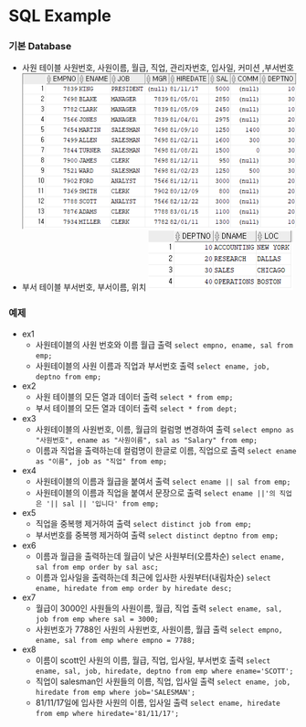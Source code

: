 # SQL Example

### 기본 Database

- 사원 테이블
  사원번호, 사원이름, 월급, 직업, 관리자번호, 입사일, 커미션 ,부서번호
  ![Alt text](image.png)
- 부서 테이블
  부서번호, 부서이름, 위치
  ![Alt text](image-1.png)

### 예제

- ex1
  - 사원테이블의 사원 번호와 이름 월급 출력
    `select empno, ename, sal from emp;`
  - 사원테이블의 사원 이름과 직업과 부서번호 출력
    `select ename, job, deptno from emp;`
- ex2
  - 사원 테이블의 모든 열과 데이터 출력
    `select * from emp;`
  - 부서 테이블의 모든 열과 데이터 출력
    `select * from dept;`
- ex3
  - 사원테이블의 사원번호, 이름, 월급의 컬럼명 변경하여 출력
    `select empno as "사원번호", ename as "사원이름", sal as "Salary" from emp;`
  - 이름과 직업을 출력하는데 컬럼명이 한글로 이름, 직업으로 출력
    `select ename as "이름", job as "직업" from emp;`
- ex4
  - 사원테이블의 이름과 월급을 붙여서 출력
    `select ename || sal from emp;`
  - 사원테이블의 이름과 직업을 붙여서 문장으로 출력
    `select ename ||'의 직업은 '|| sal || '입니다' from emp;`
- ex5
  - 직업을 중복행 제거하여 출력
    `select distinct job from emp;`
  - 부서번호를 중복행 제거하여 출력
    `select distinct deptno from emp;`
- ex6
  - 이름과 월급을 출력하는데 월급이 낮은 사원부터(오름차순)
    `select ename, sal from emp order by sal asc;`
  - 이름과 입사일을 출력하는데 최근에 입사한 사원부터(내림차순)
    `select ename, hiredate from emp order by hiredate desc;`
- ex7
  - 월급이 3000인 사원들의 사원이름, 월급, 직업 출력
    `select ename, sal, job from emp where sal = 3000;`
  - 사원번호가 7788인 사원의 사원번호, 사원이름, 월급 출력
    `select empno, ename, sal from emp where empno = 7788;`
- ex8
  - 이름이 scott인 사원의 이름, 월급, 직업, 입사일, 부서번호 출력
    `select ename, sal, job, hiredate, deptno from emp where ename='SCOTT';`
  - 직업이 salesman인 사원들의 이름, 직업, 입사일 출력
    `select ename, job, hiredate from emp where job='SALESMAN';`
  - 81/11/17일에 입사한 사원의 이름, 입사일 출력
    `select ename, hiredate from emp where hiredate='81/11/17';`
